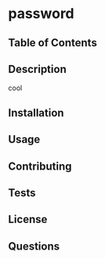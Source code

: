 # password # 
    
## Table of Contents ##
    
## Description ## 
    
cool
    
## Installation ##
    
## Usage ##
    
## Contributing ##
    
## Tests ##
    
## License ##
    
## Questions ##